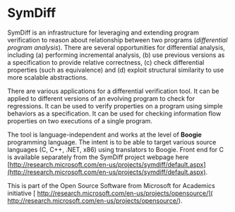 # SymDiff

SymDiff is an infrastructure for leveraging and extending program verification to reason about relationship between two programs (_differential program analysis_). There are several opportunities for differential analysis, including (a) performing incremental analysis, (b) use previous versions as a specification to provide relative correctness, (c) check differential properties (such as equivalence) and (d) exploit structural similarity to use more scalable abstractions. 
  
There are various applications for a differential verification tool. It can be applied to different versions of an evolving program to check for regressions. It can be used to verify properties on a program using simple behaviors as a specification. It can be used for checking information flow properties on two executions of a single program. 

The tool is language-independent and works at the level of **Boogie** programming language. The intent is to be able to target various source languages  (C, C++, .NET, x86) using translators to Boogie. Front end for C is available separately from the SymDiff project webpage here [http://research.microsoft.com/en-us/projects/symdiff/default.aspx](http://research.microsoft.com/en-us/projects/symdiff/default.aspx). 

This is part of the Open Source Software from Microsoft for Academics initiative [ http://research.microsoft.com/en-us/projects/opensource/]( http://research.microsoft.com/en-us/projects/opensource/).

